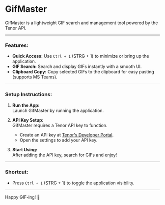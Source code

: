 # GifMaster

GifMaster is a lightweight GIF search and management tool powered by the Tenor API.

---

### Features:
- **Quick Access:** Use `Ctrl + 1` (STRG + 1) to minimize or bring up the application.
- **GIF Search:** Search and display GIFs instantly with a smooth UI.
- **Clipboard Copy:** Copy selected GIFs to the clipboard for easy pasting (supports MS Teams).

---

### Setup Instructions:
1. **Run the App:**  
   Launch GifMaster by running the application.

2. **API Key Setup:**  
   GifMaster requires a Tenor API key to function.  
   - Create an API key at [Tenor's Developer Portal](https://developers.google.com/tenor/guides/quickstart).  
   - Open the settings to add your API key.

3. **Start Using:**  
   After adding the API key, search for GIFs and enjoy!

---

### Shortcut:
- Press `Ctrl + 1` (STRG + 1) to toggle the application visibility.  

---

Happy GIF-ing! 🎉
